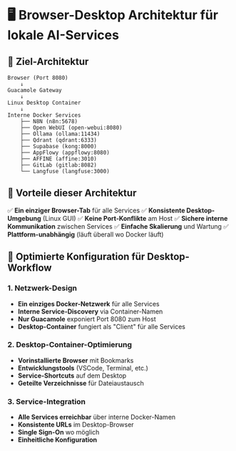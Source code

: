 # 🖥️ Browser-Desktop Architektur für lokale AI-Services

## 🎯 **Ziel-Architektur**

```
Browser (Port 8080)
    ↓
Guacamole Gateway
    ↓
Linux Desktop Container
    ↓
Interne Docker Services
    ├── N8N (n8n:5678)
    ├── Open WebUI (open-webui:8080)
    ├── Ollama (ollama:11434)
    ├── Qdrant (qdrant:6333)
    ├── Supabase (kong:8000)
    ├── AppFlowy (appflowy:8080)
    ├── AFFINE (affine:3010)
    ├── GitLab (gitlab:8082)
    └── Langfuse (langfuse:3000)
```

## 🌟 **Vorteile dieser Architektur**

✅ **Ein einziger Browser-Tab** für alle Services
✅ **Konsistente Desktop-Umgebung** (Linux GUI)
✅ **Keine Port-Konflikte** am Host
✅ **Sichere interne Kommunikation** zwischen Services
✅ **Einfache Skalierung** und Wartung
✅ **Plattform-unabhängig** (läuft überall wo Docker läuft)

## 🔧 **Optimierte Konfiguration für Desktop-Workflow**

### **1. Netzwerk-Design**
- **Ein einziges Docker-Netzwerk** für alle Services
- **Interne Service-Discovery** via Container-Namen
- **Nur Guacamole** exponiert Port 8080 zum Host
- **Desktop-Container** fungiert als "Client" für alle Services

### **2. Desktop-Container-Optimierung**
- **Vorinstallierte Browser** mit Bookmarks
- **Entwicklungstools** (VSCode, Terminal, etc.)
- **Service-Shortcuts** auf dem Desktop
- **Geteilte Verzeichnisse** für Dateiaustausch

### **3. Service-Integration**
- **Alle Services erreichbar** über interne Docker-Namen
- **Konsistente URLs** im Desktop-Browser
- **Single Sign-On** wo möglich
- **Einheitliche Konfiguration**
